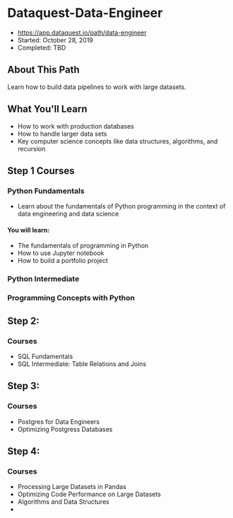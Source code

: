 # Dataquest-Data-Engineer
- https://app.dataquest.io/path/data-engineer
- Started: October 28, 2019
- Completed: TBD

## About This Path
Learn how to build data pipelines to work with large datasets.

## What You'll Learn
* How to work with production databases
* How to handle larger data sets
* Key computer science concepts like data structures, algorithms, and recursion

## Step 1 Courses 
### Python Fundamentals
* Learn about the fundamentals of Python programming in the context of data engineering and data science
#### You will learn:
* The fundamentals of programming in Python
* How to use Jupyter notebook
* How to build a portfolio project

### Python Intermediate
### Programming Concepts with Python

## Step 2:
### Courses
* SQL Fundamentals
* SQL Intermediate: Table Relations and Joins

## Step 3:
### Courses
* Postgres for Data Engineers
* Optimizing Postgress Databases

## Step 4:
### Courses
* Processing Large Datasets in Pandas
* Optimizing Code Performance on Large Datasets
* Algorithms and Data Structures
*
